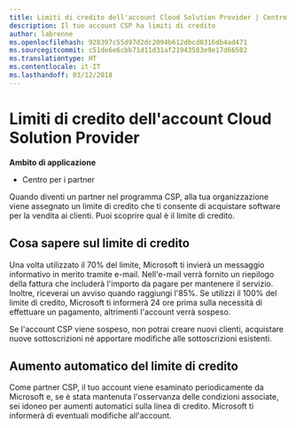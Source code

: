 ```yaml
---
title: Limiti di credito dell'account Cloud Solution Provider | Centro per i partner
description: Il tuo account CSP ha limiti di credito
author: labrenne
ms.openlocfilehash: 928397c55d97d2dc2094b612dbcd8316db4ad471
ms.sourcegitcommit: c51de6e6cbb71d11d31af21943583e9e17d66502
ms.translationtype: HT
ms.contentlocale: it-IT
ms.lasthandoff: 03/12/2018
---
```

# <a name="cloud-solution-provider-account-credit-limits"></a>Limiti di credito dell'account Cloud Solution Provider

**Ambito di applicazione**

- Centro per i partner

Quando diventi un partner nel programma CSP, alla tua organizzazione viene assegnato un limite di credito che ti consente di acquistare software per la vendita ai clienti. Puoi scoprire qual è il limite di credito.

## <a name="what-you-need-to-know-about-your-credit-limit"></a>Cosa sapere sul limite di credito 

Una volta utilizzato il 70% del limite, Microsoft ti invierà un messaggio informativo in merito tramite e-mail. Nell'e-mail verrà fornito un riepilogo della fattura che includerà l'importo da pagare per mantenere il servizio. Inoltre, riceverai un avviso quando raggiungi l'85%. Se utilizzi il 100% del limite di credito, Microsoft ti informerà 24 ore prima sulla necessità di effettuare un pagamento, altrimenti l'account verrà sospeso. 

Se l'account CSP viene sospeso, non potrai creare nuovi clienti, acquistare nuove sottoscrizioni né apportare modifiche alle sottoscrizioni esistenti.

## <a name="automatic-credit-limit-increase"></a>Aumento automatico del limite di credito

Come partner CSP, il tuo account viene esaminato periodicamente da Microsoft e, se è stata mantenuta l'osservanza delle condizioni associate, sei idoneo per aumenti automatici sulla linea di credito. Microsoft ti informerà di eventuali modifiche all'account.